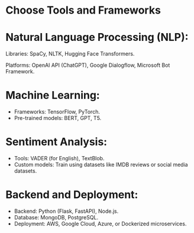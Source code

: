 # Choose Tools and Frameworks
# Natural Language Processing (NLP):

Libraries: SpaCy, NLTK, Hugging Face Transformers.

Platforms: OpenAI API (ChatGPT), Google Dialogflow, Microsoft Bot Framework.
# Machine Learning:

- Frameworks: TensorFlow, PyTorch.
- Pre-trained models: BERT, GPT, T5.

# Sentiment Analysis:
- Tools: VADER (for English), TextBlob.
- Custom models: Train using datasets like IMDB reviews or social media datasets.

# Backend and Deployment:
- Backend: Python (Flask, FastAPI), Node.js.
- Database: MongoDB, PostgreSQL.
- Deployment: AWS, Google Cloud, Azure, or Dockerized microservices.